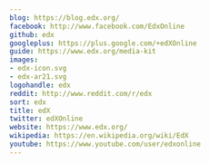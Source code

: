 ```yaml
---
blog: https://blog.edx.org/
facebook: http://www.facebook.com/EdxOnline
github: edx
googleplus: https://plus.google.com/+edXOnline
guide: https://www.edx.org/media-kit
images:
- edx-icon.svg
- edx-ar21.svg
logohandle: edx
reddit: http://www.reddit.com/r/edx
sort: edx
title: edX
twitter: edXOnline
website: https://www.edx.org/
wikipedia: https://en.wikipedia.org/wiki/EdX
youtube: https://www.youtube.com/user/edxonline
---
```

